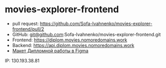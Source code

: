 # movies-explorer-frontend
- pull request: https://github.com/Sofa-Ivahnenko/movies-explorer-frontend/pull/2
- GitHub: git@github.com:Sofa-Ivahnenko/movies-explorer-frontend.git
- Frontend: https://diplom.movies.nomoredomains.work
- Backend: https://api.diplom.movies.nomoredomains.work
- [Макет Дипломной работы в Figma](https://www.figma.com/file/ipcOMafEhdScym4b819MTW/Diploma-(Copy)?type=design&node-id=932%3A4182&mode=design&t=gzebBQsjZugEylgV-1)

IP: 130.193.38.81